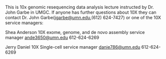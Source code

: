 This is 10x genomic resequencing data analysis lecture instructed by Dr. John Garbe in UMGC.
If anyone has further questions about 10X they can contact Dr. John Garbe(jgarbe@umn.edu,(612) 624-7427) or one of the 10X service managers:

Shea Anderson
10X exome, genome, and de novo assembly service manager
ande3650@umn.edu 
612-624-6269

Jerry Daniel
10X Single-cell service manager
danie786@umn.edu
612-624-6269
